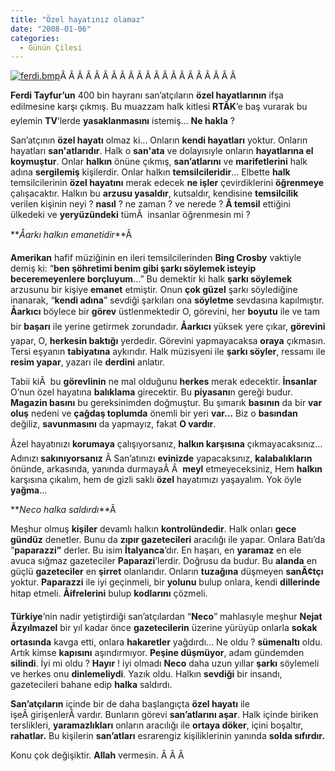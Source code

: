 ```yaml
---
title: "Özel hayatınız olamaz"
date: "2008-01-06"
categories: 
  - Günün Çilesi
---
```


[![ferdi.bmp](../uploads/2008/01/ferdi.bmp)](../uploads/2008/01/ferdi.bmp "ferdi.bmp")Â Â Â Â Â Â Â Â Â Â Â Â Â Â Â Â Â Â Â Â Â 

**Ferdi Tayfur’un** 400 bin hayranı san’atçıların **özel hayatlarının** ifşa edilmesine karşı çıkmış. Bu muazzam halk kitlesi **RTÃK**’e baş vurarak bu eylemin **TV**’lerde **yasaklanmasını** istemiş… **Ne hakla** ?

San’atçının **özel hayatı** olmaz ki… Onların **kendi hayatları** yoktur. Onların hayatları **san'atlarıdır**. Halk o **san'ata** ve dolayısıyle onların **hayatlarına el koymuştur**. Onlar **halkın** önüne çıkmış, **san’atlarını** ve **marifetlerini** halk adına **sergilemiş** kişilerdir. Onlar halkın **temsilcileridir**… Elbette **halk** temsilcilerinin **özel hayatını** merak edecek **ne işler** çevirdiklerini **öğrenmeye** çalışacaktır. Halkın bu **arzusu yasaldır**, kutsaldır, kendisine **temsilcilik** verilen kişinin neyi ? **nasıl** ? ne zaman ? ve nerede ? **Â temsil** ettiğini ülkedeki ve **yeryüzündeki** tümÂ  insanlar öğrenmesin mi ?

**_Åarkı halkın emanetidir_**Â 

**Amerikan** hafif müziğinin en ileri temsilcilerinden **Bing Crosby** vaktiyle demiş ki: “**ben şöhretimi benim gibi şarkı söylemek isteyip beceremeyenlere borçluyum**…” Bu demektir ki halk **şarkı söylemek** arzusunu bir kişiye **emanet** etmiştir. Onun **çok güzel** şarkı söylediğine inanarak, “**kendi adına**” sevdiği şarkıları ona **söyletme** sevdasına kapılmıştır. **Åarkıcı** böylece bir **görev** üstlenmektedir O, görevini, her **boyutu** ile ve tam bir **başarı** ile yerine getirmek zorundadır. **Åarkıcı** yüksek yere çıkar, **görevini** yapar, O, **herkesin baktığı** yerdedir. Görevini yapmayacaksa **oraya** çıkmasın. Tersi eşyanın **tabiyatına** aykırıdır. Halk müzisyeni ile **şarkı söyler**, ressamı ile **resim yapar**, yazarı ile **derdini** anlatır.

Tabii kiÂ  bu **görevlinin** ne mal olduğunu **herkes** merak edecektir. **İnsanlar** O’nun özel hayatına **balıklama** girecektir. Bu **piyasanı**n gereği budur. **Magazin basını** bu gereksinimden doğmuştur. Bu şımarık **basının** da bir **var oluş** nedeni ve **çağdaş toplumda** önemli bir yeri **var…** Biz o **basından** değiliz, **savunmasını** da yapmayız, fakat **O vardır**.

Ãzel hayatınızı **korumaya** çalışıyorsanız, **halkın karşısına** çıkmayacaksınız… Adınızı **sakınıyorsanız** Â San’atınızı **evinizde** yapacaksınız, **kalabalıkların** önünde, arkasında, yanında durmayaÂ Â  **meyl** etmeyeceksiniz, Hem **halkın** karşısına çıkalım, hem de gizli saklı **özel** hayatımızı yaşayalım. Yok öyle **yağma**…

**_Neco halka saldırdı_**Â 

Meşhur olmuş **kişiler** devamlı halkın **kontrolündedir**. Halk onları **gece gündüz** denetler. Bunu da **zıpır gazetecileri** aracılığı ile yapar. Onlara Batı’da “**paparazzi”** derler. Bu isim **İtalyanca**’dır. En haşarı, en **yaramaz** en ele avuca sığmaz gazeteciler **Paparazi**’lerdir. Doğrusu da budur. Bu **alanda** en güçlü **gazeteciler** en **şirret** olanlarıdır. Onların **tuzağına** düşmeyen **sanÃ¢tçı** yoktur. **Paparazzi** ile iyi geçinmeli, bir **yolunu** bulup onlara, kendi **dillerinde** hitap etmeli. **Åifrelerini** bulup **kodlarını** çözmeli.

**Türkiye**’nin nadir yetiştirdiği san’atçılardan “**Neco**” mahlasıyle meşhur **Nejat Ãzyılmazel** bir yıl kadar önce **gazetecilerin** üzerine yürüyüp onlarla **sokak ortasında** kavga etti, onlara **hakaretler** yağdırdı… Ne oldu ? **sümenaltı** oldu. Artık kimse **kapısını** aşındırmıyor. **Peşine düşmüyor**, adam gündemden **silindi**. İyi mi oldu ? **Hayır** ! iyi olmadı **Neco** daha uzun yıllar **şarkı** söylemeli ve herkes onu **dinlemeliydi**. Yazık oldu. Halkın **sevdiği** bir insandı, gazetecileri bahane edip **halka** saldırdı.

**San’atçıların** içinde bir de daha başlangıçta **özel hayatı** ile işeÂ girişenlerÂ vardır. Bunların görevi **san’atlarını aşar**. Halk içinde biriken terslikleri, **yaramazlıkları** onların aracılığı ile **ortaya döker**, içini boşaltır, **rahatlar.** Bu kişilerin **san’atları** esrarengiz kişiliklerinin yanında **solda sıfırdır.**

Konu çok değişiktir. **Allah** vermesin. Â Â Â
